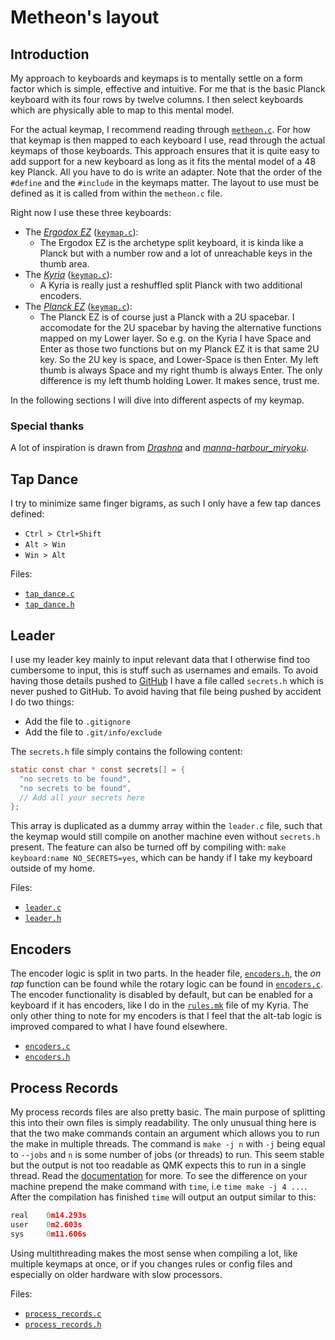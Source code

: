 # Metheon's layout

## Introduction

My approach to keyboards and keymaps is to mentally settle on a form factor which is simple, effective and intuitive. For me that is the basic Planck keyboard with its four rows by twelve columns. I then select keyboards which are physically able to map to this mental model.

For the actual keymap, I recommend reading through [`metheon.c`](metheon.c). For how that keymap is then mapped to each keyboard I use, read through the actual keymaps of those keyboards.
This approach ensures that it is quite easy to add support for a new keyboard as long as it fits the mental model of a 48 key Planck. All you have to do is write an adapter. Note that the order of the `#define` and the `#include` in the keymaps matter. The layout to use must be defined as it is called from within the `metheon.c` file.

Right now I use these three keyboards:

* The [*Ergodox EZ*](https://ergodox-ez.com/) ([`keymap.c`](../../keyboards/ergodox_ez/keymaps/metheon/keymap.c)):
  * The Ergodox EZ is the archetype split keyboard, it is kinda like a Planck but with a number row and a lot of unreachable keys in the thumb area.
* The [*Kyria*](https://blog.splitkb.com/blog/introducing-the-kyria) ([`keymap.c`](../../keyboards/kyria/keymaps/metheon/keymap.c)):
  * A Kyria is really just a reshuffled split Planck with two additional encoders.
* The [*Planck EZ*](https://ergodox-ez.com/pages/planck) ([`keymap.c`](../../keyboards/planck/keymaps/metheon/keymap.c)):
  * The Planck EZ is of course just a Planck with a 2U spacebar. I accomodate for the 2U spacebar by having the alternative functions mapped on my Lower layer. So e.g. on the Kyria I have Space and Enter as those two functions but on my Planck EZ it is that same 2U key. So the 2U key is space, and Lower-Space is then Enter. My left thumb is always Space and my right thumb is always Enter. The only difference is my left thumb holding Lower. It makes sence, trust me.

In the following sections I will dive into different aspects of my keymap.

### Special thanks

A lot of inspiration is drawn from [*Drashna*](https://github.com/qmk/qmk_firmware/tree/master/users/drashna) and [*manna-harbour_miryoku*](https://github.com/qmk/qmk_firmware/tree/master/users/manna-harbour_miryoku).

## Tap Dance

I try to minimize same finger bigrams, as such I only have a few tap dances defined:

* `Ctrl > Ctrl+Shift`
* `Alt > Win`
* `Win > Alt`

Files:

* [`tap_dance.c`](tap_dance.c)
* [`tap_dance.h`](tap_dance.h)

## Leader

I use my leader key mainly to input relevant data that I otherwise find too cumbersome to input, this is stuff such as usernames and emails. To avoid having those details pushed to [GitHub](https://github.com/) I have a file called `secrets.h` which is never pushed to GitHub. To avoid having that file being pushed by accident I do two things:

* Add the file to `.gitignore`
* Add the file to `.git/info/exclude`

The `secrets.h` file simply contains the following content:

```c
static const char * const secrets[] = {
  "no secrets to be found",
  "no secrets to be found",
  // Add all your secrets here
};
```

This array is duplicated as a dummy array within the `leader.c` file, such that the keymap would still compile on another machine even without `secrets.h` present. The feature can also be turned off by compiling with: `make keyboard:name NO_SECRETS=yes`, which can be handy if I take my keyboard outside of my home.

Files:

* [`leader.c`](leader.c)
* [`leader.h`](leader.h)

## Encoders

The encoder logic is split in two parts. In the header file, [`encoders.h`](encoders.h), the _on tap_ function can be found while the rotary logic can be found in [`encoders.c`](encoders.c). The encoder functionality is disabled by default, but can be enabled for a keyboard if it has encoders, like I do in the [`rules.mk`](../../keyboards/kyria/keymaps/metheon/rules.mk) file of my Kyria. The only other thing to note for my encoders is that I feel that the alt-tab logic is improved compared to what I have found elsewhere.

* [`encoders.c`](encoders.c)
* [`encoders.h`](encoders.h)

## Process Records

My process records files are also pretty basic. The main purpose of splitting this into their own files is simply readability. The only unusual thing here is that the two make commands contain an argument which allows you to run the make in multiple threads. The command is `make -j n` with `-j` being equal to `--jobs` and `n` is some number of jobs (or threads) to run. This seem stable but the output is not too readable as QMK expects this to run in a single thread. Read the [documentation](https://www.gnu.org/software/make/manual/html_node/Parallel.html) for more. To see the difference on your machine prepend the make command with `time`, i.e `time make -j 4 ...`. After the compilation has finished `time` will output an output similar to this:

```c
real    0m14.293s
user    0m2.603s
sys     0m11.606s
```

Using multithreading makes the most sense when compiling a lot, like multiple keymaps at once, or if you changes rules or config files and especially on older hardware with slow processors.

Files:

* [`process_records.c`](process_records.c)
* [`process_records.h`](process_records.h)
